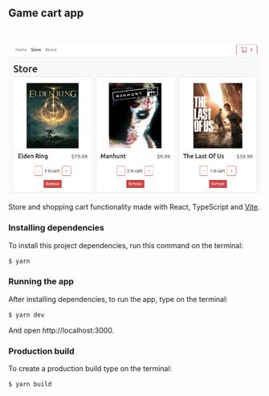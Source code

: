 ## Game cart app

<br/>

![uidemo](./public/imgs/ui.png)

Store and shopping cart functionality made with React, TypeScript and [Vite](https://vitejs.dev/).

### Installing dependencies

To install this project dependencies, run this command on the terminal:

```bash
$ yarn
```

### Running the app

After installing dependencies, to run the app, type on the terminal:

```bash
$ yarn dev
```

And open http://localhost:3000.

### Production build

To create a production build type on the terminal:

```bash
$ yarn build
```
